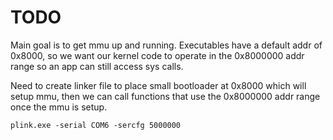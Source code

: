 # TODO

Main goal is to get mmu up and running. Executables have a default addr of 0x8000, so we want our kernel code to operate in the 0x8000000 addr range so an app can still access sys calls. 

Need to create linker file to place small bootloader at 0x8000 which will setup mmu, then we can call functions that use the 0x8000000 addr range once the mmu is setup. 


```
plink.exe -serial COM6 -sercfg 5000000
```
